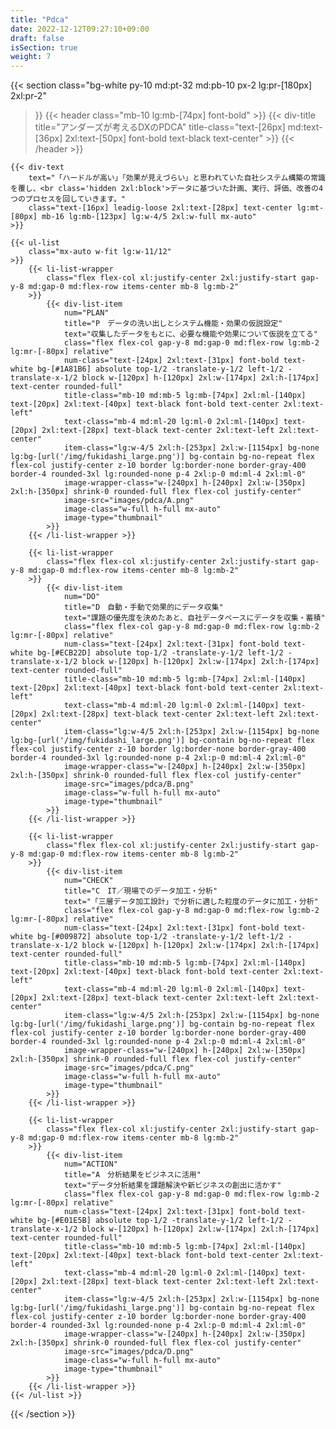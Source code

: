 ```yaml
---
title: "Pdca"
date: 2022-12-12T09:27:10+09:00
draft: false
isSection: true
weight: 7
---
```


{{< section
    class="bg-white py-10 md:pt-32 md:pb-10 px-2 lg:pr-[180px] 2xl:pr-2"
>}}
    {{< header
        class="mb-10 lg:mb-[74px] font-bold"
    >}}
        {{< div-title
            title="アンダーズが考えるDXのPDCA"
            title-class="text-[26px] md:text-[36px] 2xl:text-[50px] font-bold text-black text-center"
        >}}
    {{< /header >}}

    {{< div-text
        text="「ハードルが高い」「効果が見えづらい」と思われていた自社システム構築の常識を覆し、<br class='hidden 2xl:block'>データに基づいた計画、実行、評価、改善の4つのプロセスを回していきます。"
        class="text-[16px] leadig-loose 2xl:text-[28px] text-center lg:mt-[80px] mb-16 lg:mb-[123px] lg:w-4/5 2xl:w-full mx-auto"
    >}}

    {{< ul-list
        class="mx-auto w-fit lg:w-11/12"
    >}}
        {{< li-list-wrapper
            class="flex flex-col xl:justify-center 2xl:justify-start gap-y-8 md:gap-0 md:flex-row items-center mb-8 lg:mb-2"
        >}}
            {{< div-list-item
                num="PLAN"
                title="P　データの洗い出しとシステム機能・効果の仮説設定"
                text="収集したデータをもとに、必要な機能や効果について仮説を立てる"
                class="flex flex-col gap-y-8 md:gap-0 md:flex-row lg:mb-2 lg:mr-[-80px] relative"
                num-class="text-[24px] 2xl:text-[31px] font-bold text-white bg-[#1A81B6] absolute top-1/2 -translate-y-1/2 left-1/2 -translate-x-1/2 block w-[120px] h-[120px] 2xl:w-[174px] 2xl:h-[174px] text-center rounded-full"
                title-class="mb-10 md:mb-5 lg:mb-[74px] 2xl:ml-[140px] text-[20px] 2xl:text-[40px] text-black font-bold text-center 2xl:text-left"
                text-class="mb-4 md:ml-20 lg:ml-0 2xl:ml-[140px] text-[20px] 2xl:text-[28px] text-black text-center 2xl:text-left 2xl:text-center"
                item-class="lg:w-4/5 2xl:h-[253px] 2xl:w-[1154px] bg-none lg:bg-[url('/img/fukidashi_large.png')] bg-contain bg-no-repeat flex flex-col justify-center z-10 border lg:border-none border-gray-400 border-4 rounded-3xl lg:rounded-none p-4 2xl:p-0 md:ml-4 2xl:ml-0"
                image-wrapper-class="w-[240px] h-[240px] 2xl:w-[350px] 2xl:h-[350px] shrink-0 rounded-full flex flex-col justify-center"
                image-src="images/pdca/A.png"
                image-class="w-full h-full mx-auto"
                image-type="thumbnail"
            >}}
        {{< /li-list-wrapper >}}

        {{< li-list-wrapper
            class="flex flex-col xl:justify-center 2xl:justify-start gap-y-8 md:gap-0 md:flex-row items-center mb-8 lg:mb-2"
        >}}
            {{< div-list-item
                num="DO"
                title="D　自動・手動で効果的にデータ収集"
                text="課題の優先度を決めたあと、自社データベースにデータを収集・蓄積"
                class="flex flex-col gap-y-8 md:gap-0 md:flex-row lg:mb-2 lg:mr-[-80px] relative"
                num-class="text-[24px] 2xl:text-[31px] font-bold text-white bg-[#ECB22D] absolute top-1/2 -translate-y-1/2 left-1/2 -translate-x-1/2 block w-[120px] h-[120px] 2xl:w-[174px] 2xl:h-[174px] text-center rounded-full"
                title-class="mb-10 md:mb-5 lg:mb-[74px] 2xl:ml-[140px] text-[20px] 2xl:text-[40px] text-black font-bold text-center 2xl:text-left"
                text-class="mb-4 md:ml-20 lg:ml-0 2xl:ml-[140px] text-[20px] 2xl:text-[28px] text-black text-center 2xl:text-left 2xl:text-center"
                item-class="lg:w-4/5 2xl:h-[253px] 2xl:w-[1154px] bg-none lg:bg-[url('/img/fukidashi_large.png')] bg-contain bg-no-repeat flex flex-col justify-center z-10 border lg:border-none border-gray-400 border-4 rounded-3xl lg:rounded-none p-4 2xl:p-0 md:ml-4 2xl:ml-0"
                image-wrapper-class="w-[240px] h-[240px] 2xl:w-[350px] 2xl:h-[350px] shrink-0 rounded-full flex flex-col justify-center"
                image-src="images/pdca/B.png"
                image-class="w-full h-full mx-auto"
                image-type="thumbnail"
            >}}
        {{< /li-list-wrapper >}}

        {{< li-list-wrapper
            class="flex flex-col xl:justify-center 2xl:justify-start gap-y-8 md:gap-0 md:flex-row items-center mb-8 lg:mb-2"
        >}}
            {{< div-list-item
                num="CHECK"
                title="C　IT／現場でのデータ加工・分析"
                text="「三層データ加工設計」で分析に適した粒度のデータに加工・分析"
                class="flex flex-col gap-y-8 md:gap-0 md:flex-row lg:mb-2 lg:mr-[-80px] relative"
                num-class="text-[24px] 2xl:text-[31px] font-bold text-white bg-[#009872] absolute top-1/2 -translate-y-1/2 left-1/2 -translate-x-1/2 block w-[120px] h-[120px] 2xl:w-[174px] 2xl:h-[174px] text-center rounded-full"
                title-class="mb-10 md:mb-5 lg:mb-[74px] 2xl:ml-[140px] text-[20px] 2xl:text-[40px] text-black font-bold text-center 2xl:text-left"
                text-class="mb-4 md:ml-20 lg:ml-0 2xl:ml-[140px] text-[20px] 2xl:text-[28px] text-black text-center 2xl:text-left 2xl:text-center"
                item-class="lg:w-4/5 2xl:h-[253px] 2xl:w-[1154px] bg-none lg:bg-[url('/img/fukidashi_large.png')] bg-contain bg-no-repeat flex flex-col justify-center z-10 border lg:border-none border-gray-400 border-4 rounded-3xl lg:rounded-none p-4 2xl:p-0 md:ml-4 2xl:ml-0"
                image-wrapper-class="w-[240px] h-[240px] 2xl:w-[350px] 2xl:h-[350px] shrink-0 rounded-full flex flex-col justify-center"
                image-src="images/pdca/C.png"
                image-class="w-full h-full mx-auto"
                image-type="thumbnail"
            >}}
        {{< /li-list-wrapper >}}

        {{< li-list-wrapper
            class="flex flex-col xl:justify-center 2xl:justify-start gap-y-8 md:gap-0 md:flex-row items-center mb-8 lg:mb-2"
        >}}
            {{< div-list-item
                num="ACTION"
                title="A　分析結果をビジネスに活用"
                text="データ分析結果を課題解決や新ビジネスの創出に活かす"
                class="flex flex-col gap-y-8 md:gap-0 md:flex-row lg:mb-2 lg:mr-[-80px] relative"
                num-class="text-[24px] 2xl:text-[31px] font-bold text-white bg-[#E01E5B] absolute top-1/2 -translate-y-1/2 left-1/2 -translate-x-1/2 block w-[120px] h-[120px] 2xl:w-[174px] 2xl:h-[174px] text-center rounded-full"
                title-class="mb-10 md:mb-5 lg:mb-[74px] 2xl:ml-[140px] text-[20px] 2xl:text-[40px] text-black font-bold text-center 2xl:text-left"
                text-class="mb-4 md:ml-20 lg:ml-0 2xl:ml-[140px] text-[20px] 2xl:text-[28px] text-black text-center 2xl:text-left 2xl:text-center"
                item-class="lg:w-4/5 2xl:h-[253px] 2xl:w-[1154px] bg-none lg:bg-[url('/img/fukidashi_large.png')] bg-contain bg-no-repeat flex flex-col justify-center z-10 border lg:border-none border-gray-400 border-4 rounded-3xl lg:rounded-none p-4 2xl:p-0 md:ml-4 2xl:ml-0"
                image-wrapper-class="w-[240px] h-[240px] 2xl:w-[350px] 2xl:h-[350px] shrink-0 rounded-full flex flex-col justify-center"
                image-src="images/pdca/D.png"
                image-class="w-full h-full mx-auto"
                image-type="thumbnail"
            >}}
        {{< /li-list-wrapper >}}
    {{< /ul-list >}}

{{< /section >}}
